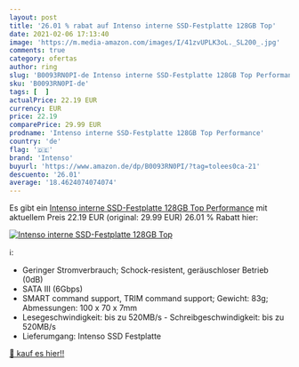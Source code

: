 ```yaml
---
layout: post
title: '26.01 % rabat auf Intenso interne SSD-Festplatte 128GB Top'
date: 2021-02-06 17:13:40
image: 'https://m.media-amazon.com/images/I/41zvUPLK3oL._SL200_.jpg'
comments: true
category: ofertas
author: ring
slug: 'B0093RN0PI-de Intenso interne SSD-Festplatte 128GB Top Performance'
sku: 'B0093RN0PI-de'
tags: [  ]
actualPrice: 22.19 EUR
currency: EUR
price: 22.19
comparePrice: 29.99 EUR
prodname: 'Intenso interne SSD-Festplatte 128GB Top Performance'
country: 'de'
flag: '🇩🇪'
brand: 'Intenso'
buyurl: 'https://www.amazon.de/dp/B0093RN0PI/?tag=tolees0ca-21'
descuento: '26.01'
average: '18.4624074074074'
---
```


Es gibt ein [Intenso interne SSD-Festplatte 128GB Top Performance](https://www.amazon.de/dp/B0093RN0PI/?tag=tolees0ca-21) mit aktuellem Preis 22.19 EUR (original: 29.99 EUR) 26.01 % Rabatt hier:

[![Intenso interne SSD-Festplatte 128GB Top](https://m.media-amazon.com/images/I/41zvUPLK3oL._SL200_.jpg)](https://www.amazon.de/dp/B0093RN0PI/?tag=tolees0ca-21)

ℹ️:

- Geringer Stromverbrauch; Schock-resistent, geräuschloser Betrieb (0dB)
- SATA III (6Gbps)
- SMART command support, TRIM command support; Gewicht: 83g; Abmessungen: 100 x 70 x 7mm
- Lesegeschwindigkeit: bis zu 520MB/s - Schreibgeschwindigkeit: bis zu 520MB/s
- Lieferumgang: Intenso SSD Festplatte

[🛒 kauf es hier!!](https://www.amazon.de/dp/B0093RN0PI/?tag=tolees0ca-21)
